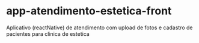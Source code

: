 # app-atendimento-estetica-front
Aplicativo (reactNative) de atendimento com upload de fotos e cadastro de pacientes para clinica de estetica
